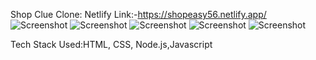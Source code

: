 
Shop Clue Clone:
Netlify Link:-https://shopeasy56.netlify.app/
![Screenshot](https://github.com/Halderpritam123/Project-sss/blob/main/shopClue1.png)
![Screenshot](https://github.com/Halderpritam123/Project-sss/blob/main/shopClue2.png)
![Screenshot](https://github.com/Halderpritam123/Project-sss/blob/main/shopClue3.png)
![Screenshot](https://github.com/Halderpritam123/Project-sss/blob/main/shopClue4.png)
![Screenshot](https://github.com/Halderpritam123/Project-sss/blob/main/shopClue5.png)

Tech Stack Used:HTML, CSS, Node.js,Javascript
